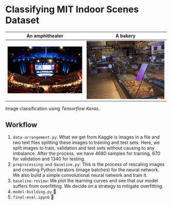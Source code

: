 # Classifying MIT Indoor Scenes Dataset 
| An amphitheater  | A bakery |
| ------------- | ------------- |
| ![image](amphitheatre987_25.jpg)  | ![image](boulangerie_32_16_yahoo.jpg)  |

Image classification using *Tensorflow Keras*.
## Workflow
1. `data-arrangement.py`: What we get from Kaggle is images in a file and two text files splitting these images to training and test sets. Here, we split images to train, validation and test sets without causing to any imbalance. After the process, we have 4680 samples for training, 670 for validation and 1340 for testing.
2. `preprocessing-and-baseline.py`: This is the process of rescaling images and creating Python iterators (image batches) for the neural network. We also build a simple convolutional neural network and train it.
3. `baseline-review`: We plot the learning curves and see that our model suffers from overfitting. We decide on a strategy to mitigate overfitting.
4. `model-building.py` :red_circle:
5. `final-eval.ipynb` :red_circle:
